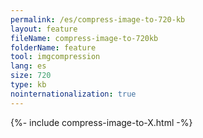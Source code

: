 ```yaml
---
permalink: /es/compress-image-to-720-kb
layout: feature
fileName: compress-image-to-720kb
folderName: feature
tool: imgcompression
lang: es
size: 720
type: kb
nointernationalization: true
---
```

{%- include compress-image-to-X.html -%}
      